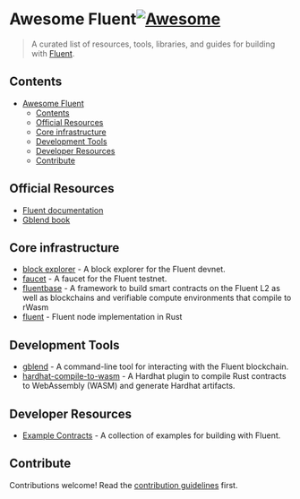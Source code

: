 # Awesome Fluent[![Awesome](https://awesome.re/badge-flat2.svg)](https://awesome.re)

> A curated list of resources, tools, libraries, and guides for building with [Fluent](https://fluent.xyz/).

## Contents

- [Awesome Fluent](#awesome-fluent)
  - [Contents](#contents)
  - [Official Resources](#official-resources)
  - [Core infrastructure](#core-infrastructure)
  - [Development Tools](#development-tools)
  - [Developer Resources](#developer-resources)
  - [Contribute](#contribute)

## Official Resources

- [Fluent documentation](https://docs.fluentlabs.xyz/learn)
- [Gblend book](https://book.gblend.xyz/introduction/)

## Core infrastructure

- [block explorer](https://blockscout.dev.thefluent.xyz/) - A block explorer for the Fluent devnet.
- [faucet](https://faucet.dev.thefluent.xyz/) - A faucet for the Fluent testnet.
- [fluentbase](https://github.com/fluentlabs-xyz/fluentbase) - A framework to build smart contracts on the Fluent L2 as well as blockchains and verifiable compute environments that compile to rWasm
- [fluent](https://github.com/fluentlabs-xyz/fluent) - Fluent node implementation in Rust

## Development Tools

- [gblend](https://github.com/fluentlabs-xyz/gblend) - A command-line tool for interacting with the Fluent blockchain.
- [hardhat-compile-to-wasm](https://github.com/fluentlabs-xyz/hardhat-compile-to-wasm) - A Hardhat plugin to compile Rust contracts to WebAssembly (WASM) and generate Hardhat artifacts.

## Developer Resources

- [Example Contracts](https://github.com/fluentlabs-xyz/fluentbase/tree/devel/examples) - A collection of examples for building with Fluent.
  
## Contribute

Contributions welcome! Read the [contribution guidelines](contributing.md) first.
